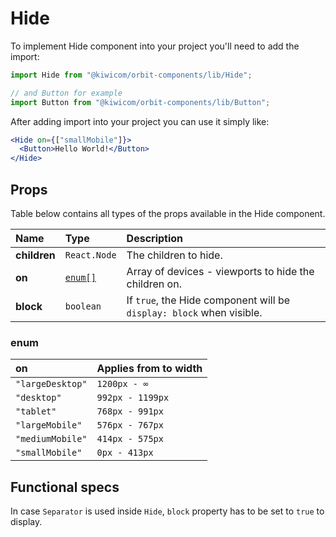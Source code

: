 # Hide

To implement Hide component into your project you'll need to add the import:

```jsx
import Hide from "@kiwicom/orbit-components/lib/Hide";

// and Button for example
import Button from "@kiwicom/orbit-components/lib/Button";
```

After adding import into your project you can use it simply like:

```jsx
<Hide on={["smallMobile"]}>
  <Button>Hello World!</Button>
</Hide>
```

## Props

Table below contains all types of the props available in the Hide component.

| Name         | Type              | Description                                                          |
| :----------- | :---------------- | :------------------------------------------------------------------- |
| **children** | `React.Node`      | The children to hide.                                                |
| **on**       | [`enum[]`](#enum) | Array of devices - viewports to hide the children on.                |
| **block**    | `boolean`         | If `true`, the Hide component will be `display: block` when visible. |

### enum

| on               | Applies from to width |
| :--------------- | :-------------------- |
| `"largeDesktop"` | `1200px - ∞`          |
| `"desktop"`      | `992px - 1199px`      |
| `"tablet"`       | `768px - 991px`       |
| `"largeMobile"`  | `576px - 767px`       |
| `"mediumMobile"` | `414px - 575px`       |
| `"smallMobile"`  | `0px - 413px`         |

## Functional specs

In case `Separator` is used inside `Hide`, `block` property has to be set to `true` to display.
